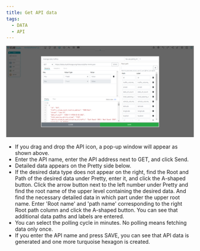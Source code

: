 ```yaml
---
title: Get API data
tags:
  - DATA
  - API
---
```



![Get API data](./21.png)
- If you drag and drop the API icon, a pop-up window will appear as shown above.
- Enter the API name, enter the API address next to GET, and click Send.
- Detailed data appears on the Pretty side below.
- If the desired data type does not appear on the right, find the Root and Path of the desired data under Pretty, enter it, and click the A-shaped button. Click the arrow button next to the left number under Pretty and find the root name of the upper level containing the desired data. And find the necessary detailed data in which part under the upper root name. Enter 'Root name' and 'path name' corresponding to the right Root path column and click the A-shaped button. You can see that additional data paths and labels are entered.
- You can select the polling cycle in minutes. No polling means fetching data only once.
- If you enter the API name and press SAVE, you can see that API data is generated and one more turquoise hexagon is created.
<br/><br/>